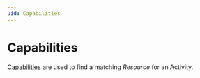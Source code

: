 ```yaml
---
uid: Capabilities
---
```

# Capabilities

[Capabilities](xref:Marvin.AbstractionLayer.ICapabilities) are used to find a matching *Resource* for an Activity.